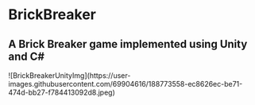 # BrickBreaker
<h2>A Brick Breaker game implemented using Unity and C# </h2>
![BrickBreakerUnityImg](https://user-images.githubusercontent.com/69904616/188773558-ec8626ec-be71-474d-bb27-f784413092d8.jpeg)
